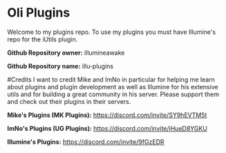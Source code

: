 # Oli Plugins

Welcome to my plugins repo. To use my plugins you must have Illumine's repo for the iUtils plugin.

**Github Repository owner:** illumineawake

**Github Repository name:** illu-plugins

#Credits
I want to credit Mike and ImNo in particular for helping me learn about plugins and plugin development as well as Illumine for his extensive utils and for building a great community in his server.
Please support them and check out their plugins in their servers.

**Mike's Plugins (MK Plugins):** https://discord.com/invite/SY9hEVTM5t

**ImNo's Plugins (UG Plugins):** https://discord.com/invite/jHueD8YGKU

**Illumine's Plugins:** https://discord.com/invite/9fGzEDR